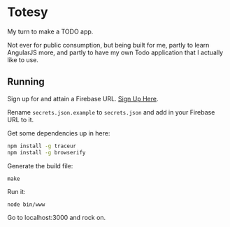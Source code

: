 # Totesy
My turn to make a TODO app.

Not ever for public consumption, but being built for me, partly to learn AngularJS more, and partly to have my own Todo application that I actually like to use.

## Running

Sign up for and attain a Firebase URL. [Sign Up Here](https://www.firebase.com/account/#/).

Rename `secrets.json.example` to `secrets.json` and add in your Firebase URL to it.

Get some dependencies up in here:

```sh
npm install -g traceur
npm install -g browserify
```

Generate the build file:

```
make
```

Run it:

```
node bin/www
```

Go to localhost:3000 and rock on.
